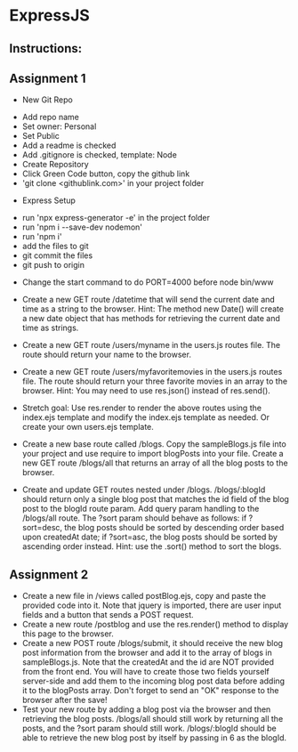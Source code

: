 # ExpressJS

## Instructions:

## Assignment 1
* New Git Repo
- Add repo name
- Set owner: Personal
- Set Public
- Add a readme is checked
- Add .gitignore is checked, template: Node
- Create Repository
- Click Green Code button, copy the github link
- 'git clone <githublink.com>' in your project folder

* Express Setup
- run 'npx express-generator -e' in the project folder
- run 'npm i --save-dev nodemon'
- run 'npm i'
- add the files to git
- git commit the files
- git push to origin

* Change the start command to do PORT=4000 before node bin/www
* Create a new GET route /datetime that will send the current date and time as a string to the browser. Hint: The method new Date() will create a new date object that has methods for retrieving the current date and time as strings.
* Create a new GET route /users/myname in the users.js routes file. The route should return your name to the browser.
* Create a new GET route /users/myfavoritemovies in the users.js routes file. The route should return your three favorite movies in an array to the browser. Hint: You may need to use res.json() instead of res.send().
* Stretch goal: Use res.render to render the above routes using the index.ejs template and modify the index.ejs template as needed. Or create your own users.ejs template.

* Create a new base route called /blogs. Copy the sampleBlogs.js file into your project and use require to import blogPosts into your file. Create a new GET route /blogs/all that returns an array of all the blog posts to the browser.
* Create and update GET routes nested under /blogs. /blogs/:blogId should return only a single blog post that matches the id field of the blog post to the blogId route param. Add query param handling to the /blogs/all route. The ?sort param should behave as follows: if ?sort=desc, the blog posts should be sorted by descending order based upon createdAt date; if ?sort=asc, the blog posts should be sorted by ascending order instead. Hint: use the .sort() method to sort the blogs.

## Assignment 2
* Create a new file in /views called postBlog.ejs, copy and paste the provided code into it. Note that jquery is imported, there are user input fields and a button that sends a POST request.
* Create a new route /postblog and use the res.render() method to display this page to the browser.
* Create a new POST route /blogs/submit, it should receive the new blog post information from the browser and add it to the array of blogs in sampleBlogs.js. Note that the createdAt and the id are NOT provided from the front end. You will have to create those two fields yourself server-side and add them to the incoming blog post data before adding it to the blogPosts array. Don't forget to send an "OK" response to the browser after the save!
* Test your new route by adding a blog post via the browser and then retrieving the blog posts. /blogs/all should still work by returning all the posts, and the ?sort param should still work. /blogs/:blogId should be able to retrieve the new blog post by itself by passing in 6 as the blogId.







